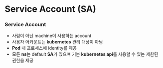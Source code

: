 # Service Account (SA)

### Service Account

- 사람이 아닌 machine이 사용하는 account
- 사용자 어카운트는 **kubernetes** 관리 대상이 아님
- **Pod** 내 프로세스에 identity를 제공
- 모든 **ns**는 default **SA**가 있으며 기본 **kubernetes api**를 사용할 수 있는 제한된 권한을 제공